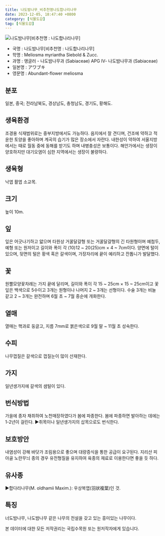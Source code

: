 ```yaml
---
title: 나도밤나무_비추천명나도합나리나무
date: 2023-12-05, 18:47:40 +0800
category: [식물도감]
tag: [식물도감]
---
```




![나도밤나무[비추천명 : 나도합나리나무]](http://www.nature.go.kr/fileUpload/plants/basic/Sabiaceae/Meliosma/17232/17232_13_th2.JPG)
- 국명 : 나도밤나무[비추천명 : 나도합나리나무]
- 학명 : Meliosma myriantha Siebold & Zucc.
- 과명 : 앵글러 - 나도밤나무과 (Sabiaceae) APG Ⅳ- 나도밤나무과 (Sabiaceae)
- 일본명 : アワブキ
- 영문명 : Abundant-flower meliosma


## 분포
일본, 중국; 전라남북도, 경상남도, 충청남도, 경기도, 황해도.
## 생육환경
조경용 식재범위로는 중부지방에서도 가능하다. 음지에서 잘 견디며, 건조에 약하고 적윤한 토양을 좋아하며 계곡의 습기가 많은 장소에서 자란다. 내한성이 약하여 서울지방에서는 때로 월동 중에 동해를 받기도 하며 내병충성은 보통이다. 해안가에서는 생장이 양호하지만 대기오염이 심한 지역에서는 생장이 불량하다.
## 생육형
낙엽 활엽 소교목. 
## 크기
높이 10m.
## 잎
잎은 어긋나기하고 얇으며 타원상 거꿀달걀형 또는 거꿀달걀형의 긴 타원형이며 예첨두, 예형 또는 원저이고 길이와 폭이 각  (10)12 ~ 20(25)cm × 4 ~ 7cm이다.  양면에 털이 있으며, 뒷면의 털은 황색 혹은 갈색이며, 가장자리에 끝이 예리하고 잔톱니가 발달했다.
## 꽃
원뿔모양꽃차례는 가지 끝에 달리며,  길이와 폭이 각 15 ~ 25cm × 15 ~ 25cm이고 꽃잎은 백색으로 5수이고 3개는 원형이나 나머지 2 ~ 3개는 선형이다.  수술 3개는 비늘 같고 2 ~ 3개는 완전하며 6월 초 ~ 7월 중순에 개화한다.
## 열매
열매는 핵과로 둥글고, 지름 7mm로 붉은색으로 9월 말 ~ 11월 초 성숙한다. 
## 수피
나무껍질은 갈색으로 껍질눈이 많이 산재한다.
## 가지
일년생가지에 갈색의 샘털이 있다.
## 번식방법
가을에 종자 채취하여 노천매장하였다가 봄에 파종한다. 봄에 파종하면 발아하는 데에는 1-2년이 걸린다. ▶취목이나 일년생가지의 삽목으로도 번식한다.
## 보호방안
내염성이 강해 바닷가 조림용으로 좋으며 대량증식을 통한 공급이 요구된다.지리산 피아골 노란무늬 종의 경우 유전형질을 유지하여 육종의 재료로 이용한다면 좋을 듯 하다.
## 유사종
▶합다리나무(M. oldhamii Maxim.): 우상복엽(羽狀複葉)인 것.
## 특징
너도밤나무, 나도밤나무 같은 나무의 전설을 갖고 있는 흥미있는 나무이다.






본 데이터에 대한 모든 저작권리는 국립수목원 또는 원저작자에게 있습니다.

